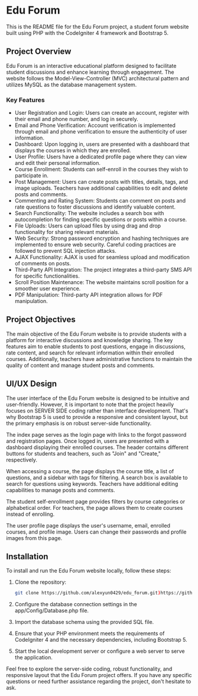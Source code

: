 # Edu Forum

This is the README file for the Edu Forum project, a student forum website built using PHP with the CodeIgniter 4 framework and Bootstrap 5.

## Project Overview
Edu Forum is an interactive educational platform designed to facilitate student discussions and enhance learning through engagement. The website follows the Model-View-Controller (MVC) architectural pattern and utilizes MySQL as the database management system.

### Key Features
- User Registration and Login: Users can create an account, register with their email and phone number, and log in securely.
- Email and Phone Verification: Account verification is implemented through email and phone verification to ensure the authenticity of user information.
- Dashboard: Upon logging in, users are presented with a dashboard that displays the courses in which they are enrolled.
- User Profile: Users have a dedicated profile page where they can view and edit their personal information.
- Course Enrollment: Students can self-enroll in the courses they wish to participate in.
- Post Management: Users can create posts with titles, details, tags, and image uploads. Teachers have additional capabilities to edit and delete posts and comments.
- Commenting and Rating System: Students can comment on posts and rate questions to foster discussions and identify valuable content.
- Search Functionality: The website includes a search box with autocompletion for finding specific questions or posts within a course.
- File Uploads: Users can upload files by using drag and drop functionality for sharing relevant materials.
- Web Security: Strong password encryption and hashing techniques are implemented to ensure web security. Careful coding practices are followed to prevent SQL injection attacks.
- AJAX Functionality: AJAX is used for seamless upload and modification of comments on posts.
- Third-Party API Integration: The project integrates a third-party SMS API for specific functionalities.
- Scroll Position Maintenance: The website maintains scroll position for a smoother user experience.
- PDF Manipulation: Third-party API integration allows for PDF manipulation.

## Project Objectives
The main objective of the Edu Forum website is to provide students with a platform for interactive discussions and knowledge sharing. The key features aim to enable students to post questions, engage in discussions, rate content, and search for relevant information within their enrolled courses. Additionally, teachers have administrative functions to maintain the quality of content and manage student posts and comments.

## UI/UX Design
The user interface of the Edu Forum website is designed to be intuitive and user-friendly. However, it is important to note that the project heavily focuses on SERVER SIDE coding rather than interface development. That's why Bootstrap 5 is used to provide a responsive and consistent layout, but the primary emphasis is on robust server-side functionality.

The index page serves as the login page with links to the forgot password and registration pages. Once logged in, users are presented with a dashboard displaying their enrolled courses. The header contains different buttons for students and teachers, such as "Join" and "Create," respectively.

When accessing a course, the page displays the course title, a list of questions, and a sidebar with tags for filtering. A search box is available to search for questions using keywords. Teachers have additional editing capabilities to manage posts and comments.

The student self-enrollment page provides filters by course categories or alphabetical order. For teachers, the page allows them to create courses instead of enrolling.

The user profile page displays the user's username, email, enrolled courses, and profile image. Users can change their passwords and profile images from this page.

## Installation
To install and run the Edu Forum website locally, follow these steps:

1. Clone the repository:
   ```bash
   git clone https://github.com/alexyun0429/edu_forum.git)https://github.com/alexyun0429/edu_forum.git
1. Configure the database connection settings in the app/Config/Database.php file.

2. Import the database schema using the provided SQL file.

3. Ensure that your PHP environment meets the requirements of CodeIgniter 4 and the necessary dependencies, including Bootstrap 5.

4. Start the local development server or configure a web server to serve the application.

Feel free to explore the server-side coding, robust functionality, and responsive layout that the Edu Forum project offers. If you have any specific questions or need further assistance regarding the project, don't hesitate to ask.
